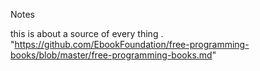Notes 

this is about a source of every thing .
"https://github.com/EbookFoundation/free-programming-books/blob/master/free-programming-books.md"

